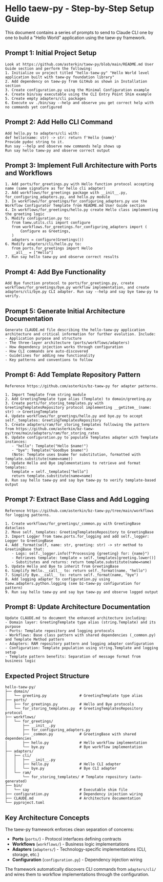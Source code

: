 # Hello taew-py - Step-by-Step Setup Guide

This document contains a series of prompts to send to Claude CLI one by one to build a "Hello World" application using the taew-py framework.

## Prompt 1: Initial Project Setup

```
Look at https://github.com/asterkin/taew-py/blob/main/README.md User Guide section and perform the following:
1. Initialize uv project titled "hello-taew-py" "Hello World level application built with taew-py foundation library"
2. Add dependency on taew-py from GitHub as shown in Installation section
3. Create configuration.py using the Minimal Configuration example
4. Create bin/say executable using the CLI Entry Point Shim example
5. Create empty adapters/cli packages
6. Execute uv ./bin/say --help and observe you get correct help with no commands yet configured
```

## Prompt 2: Add Hello CLI Command

```
Add hello.py to adapters/cli with:
def hello(name: str) -> str: return f'Hello {name}'
Provide pydoc string to it.
Run say --help and observe new commands help shows up
Run say hello taew-py and observe correct output
```

## Prompt 3: Implement Full Architecture with Ports and Workflows

```
1. Add ports/for_greetings.py with Hello function protocol accepting name (same signature as for hello cli adapter)
2. Add workflows/for_greetings package with __init__.py, for_configuring_adapters.py, and hello.py module
3. In workflows/for_greetings/for_configuring_adapters.py use the Workflow Configurator Template from README.md User Guide section
4. In workflows/for_greetings/hello.py create Hello class implementing the greeting logic
5. Modify configuration.py to:
   from taew.utils.cli import configure
   from workflows.for_greetings.for_configuring_adapters import (
       Configure as Greetings,
   )
   adapters = configure(Greetings())
6. Modify adapters/cli/hello.py to:
   from ports.for_greetings import Hello
   __all__ = ["Hello"]
7. Run say hello taew-py and observe correct results
```

## Prompt 4: Add Bye Functionality

```
Add Bye function protocol to ports/for_greetings.py, create workflows/for_greetings/bye.py workflow implementation, and create adapters/cli/bye.py CLI adapter. Run say --help and say bye taew-py to verify.
```

## Prompt 5: Generate Initial Architecture Documentation

```
Generate CLAUDE.md file describing the hello-taew-py application architecture and critical information for further evolution. Include:
- Application purpose and structure
- The three-layer architecture (ports/workflows/adapters)
- How dependency injection works through configuration
- How CLI commands are auto-discovered
- Guidelines for adding new functionality
- Key patterns and conventions to follow
```

## Prompt 6: Add Template Repository Pattern

```
Reference https://github.com/asterkin/bz-taew-py for adapter patterns.

1. Import Template from string module
2. Add GreetingTemplate type alias (Template) to domain/greeting.py
3. Create ports/for_storing_templates.py with GreetingTemplatesRepository protocol implementing __getitem__(name: str) -> GreetingTemplate
4. Update workflows/for_greetings/hello.py and bye.py to accept self._templates: GreetingTemplatesRepository
5. Create adapters/ram/for_storing_templates following the pattern from https://github.com/asterkin/bz-taew-py/tree/main/adapters/ram/for_storing_rates
6. Update configuration.py to populate Templates adapter with Template instances:
   - "hello": Template("Hello $name!")
   - "bye": Template("Goodbye $name!")
   (Note: Template uses $name for substitution, formatted with template.substitute(name=name))
7. Update Hello and Bye implementations to retrieve and format templates:
   template = self._templates["hello"]
   return template.substitute(name=name)
8. Run say hello taew-py and say bye taew-py to verify template-based output
```

## Prompt 7: Extract Base Class and Add Logging

```
Reference https://github.com/asterkin/bz-taew-py/tree/main/workflows for logging patterns.

1. Create workflows/for_greetings/_common.py with GreetingBase dataclass
2. Move self._templates: GreetingTemplatesRepository to GreetingBase
3. Import Logger from taew.ports.for_logging and add self._logger: Logger to GreetingBase
4. Add _format(self, name: str, greeting: str) -> str method to GreetingBase that:
   - Logs: self._logger.info(f"Processing {greeting} for: {name}")
   - Retrieves template: template = self._templates[greeting.lower()]
   - Substitutes and returns: return template.substitute(name=name)
5. Update Hello and Bye to inherit from GreetingBase
6. Simplify Hello.__call__ to: return self._format(name, "hello")
7. Simplify Bye.__call__ to: return self._format(name, "bye")
8. Add logging adapter to configuration.py using taew.adapters.python.logging (see bz-taew-py configuration for pattern)
9. Run say hello taew-py and say bye taew-py and observe logged output
```

## Prompt 8: Update Architecture Documentation

```
Update CLAUDE.md to document the enhanced architecture including:
- Domain layer: GreetingTemplate type alias (string.Template) and its purpose
- Ports: Template repository and logging protocols
- Workflows: Base class pattern with shared dependencies (_common.py)  and Template Method pattern
- Adapters: RAM repository pattern and logging adapter configuration
- Configuration: Template population using string.Template and logging setup
- Template pattern benefits: Separation of message format from business logic
```

## Expected Project Structure

```
hello-taew-py/
├── domain/
│   └── greeting.py               # GreetingTemplate type alias
├── ports/
│   ├── for_greetings.py          # Hello and Bye protocols
│   └── for_storing_templates.py  # GreetingTemplatesRepository protocol
├── workflows/
│   └── for_greetings/
│       ├── __init__.py
│       ├── for_configuring_adapters.py
│       ├── _common.py            # GreetingBase with shared dependencies
│       ├── hello.py              # Hello workflow implementation
│       └── bye.py                # Bye workflow implementation
├── adapters/
│   ├── cli/
│   │   ├── __init__.py
│   │   ├── hello.py              # Hello CLI adapter
│   │   └── bye.py                # Bye CLI adapter
│   └── ram/
│       └── for_storing_templates/ # Template repository (auto-generated)
├── bin/
│   └── say                       # Executable shim file
├── configuration.py              # Dependency injection wiring
├── CLAUDE.md                     # Architecture documentation
└── pyproject.toml
```

## Key Architecture Concepts

The taew-py framework enforces clean separation of concerns:

- **Ports** (`ports/`) - Protocol interfaces defining contracts
- **Workflows** (`workflows/`) - Business logic implementations
- **Adapters** (`adapters/`) - Technology-specific implementations (CLI, storage, etc.)
- **Configuration** (`configuration.py`) - Dependency injection wiring

The framework automatically discovers CLI commands from `adapters/cli/` and wires them to workflow implementations through the configuration.
